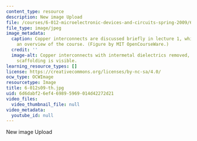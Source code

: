 ```yaml
---
content_type: resource
description: New image Upload
file: /courses/6-012-microelectronic-devices-and-circuits-spring-2009/6d6dabf26ef469895969014d42272d21_6-012s09-th.jpg
file_type: image/jpeg
image_metadata:
  caption: Copper interconnects are discussed briefly in lecture 1, which provides
    an overview of the course. (Figure by MIT OpenCourseWare.)
  credit: ''
  image-alt: Copper interconnects with intermetal dielectrics removed, so the metal
    scaffolding is visible.
learning_resource_types: []
license: https://creativecommons.org/licenses/by-nc-sa/4.0/
ocw_type: OCWImage
resourcetype: Image
title: 6-012s09-th.jpg
uid: 6d6dabf2-6ef4-6989-5969-014d42272d21
video_files:
  video_thumbnail_file: null
video_metadata:
  youtube_id: null
---
```

New image Upload